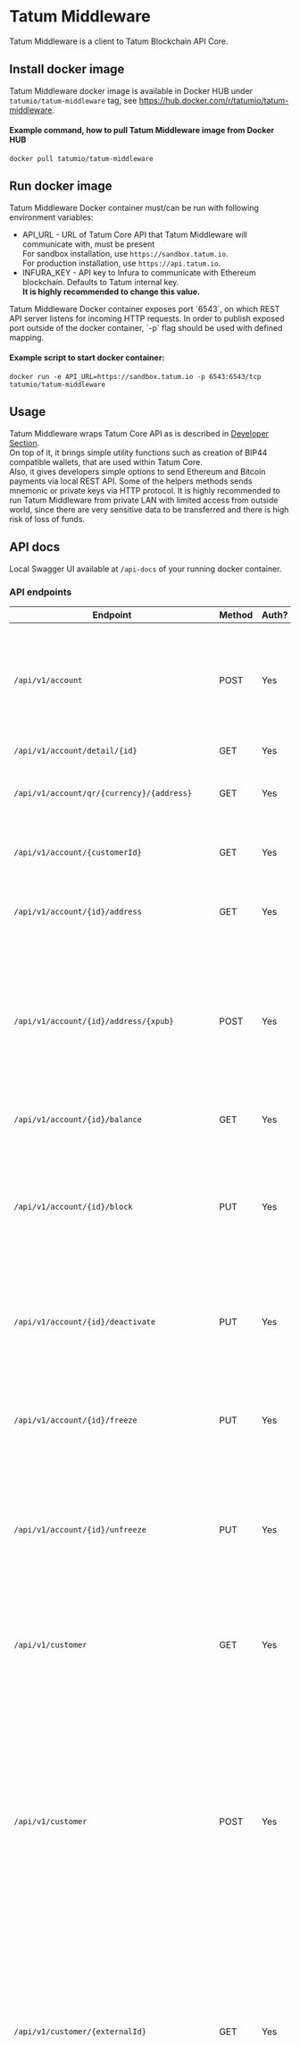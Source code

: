 # Tatum Middleware 
Tatum Middleware is a client to Tatum Blockchain API Core.

## Install docker image
Tatum Middleware docker image is available in Docker HUB under `tatumio/tatum-middleware` tag, see <a href="https://hub.docker.com/r/tatumio/tatum-middleware">https://hub.docker.com/r/tatumio/tatum-middleware</a>.

#### Example command, how to pull Tatum Middleware image from Docker HUB
```docker pull tatumio/tatum-middleware```

## Run docker image
Tatum Middleware Docker container must/can be run with following environment variables:
  * API_URL - URL of Tatum Core API that Tatum Middleware will communicate with, must be present<br/>
  For sandbox installation, use `https://sandbox.tatum.io`.<br/>
  For production installation, use `https://api.tatum.io`.<br/>
  * INFURA_KEY - API key to Infura to communicate with Ethereum blockchain. Defaults to Tatum internal key.<br/>
  <b>It is highly recommended to change this value.</b>
<p>
Tatum Middleware Docker container exposes port `6543`, on which REST API server listens for incoming HTTP requests.
In order to publish exposed port outside of the docker container, `-p` flag should be used with defined mapping.
</p>

#### Example script to start docker container: <br/>
```docker run -e API_URL=https://sandbox.tatum.io -p 6543:6543/tcp tatumio/tatum-middleware```

## Usage
Tatum Middleware wraps Tatum Core API as is described in <a target="_blank" href="https://www.tatum.io/apidoc.html#tatum-middleware-api">Developer Section</a>.<br/>
On top of it, it brings simple utility functions such as creation of BIP44 compatible wallets, that are used within Tatum Core.<br/>
Also, it gives developers simple options to send Ethereum and Bitcoin payments via local REST API.
Some of the helpers methods sends mnemonic or private keys via HTTP protocol. It is highly recommended to
run Tatum Middleware from private LAN with limited access from outside world, since there are very sensitive
data to be transferred and there is high risk of loss of funds.

## API docs
Local Swagger UI available at `/api-docs` of your running docker container.

### API endpoints
<!-- markdown-swagger -->
 Endpoint                                      | Method | Auth? | Description                                                                                                                                                                                                      
 --------------------------------------------- | ------ | ----- | -----------------------------------------------------------------------------------------------------------------------------------------------------------------------------------------------------------------
 `/api/v1/account`                             | POST   | Yes   | Creates new account for the customer. This will create account on Tatum's private ledger.                                                                                                                        
 `/api/v1/account/detail/{id}`                 | GET    | Yes   | Get account by ID.                                                                                                                                                                                               
 `/api/v1/account/qr/{currency}/{address}`     | GET    | Yes   | Creates QR code for given currency and address.                                                                                                                                                                  
 `/api/v1/account/{customerId}`                | GET    | Yes   | List all accounts associated with the customer.                                                                                                                                                                  
 `/api/v1/account/{id}/address`                | GET    | Yes   | Get all deposit addresses generated for account.                                                                                                                                                                 
 `/api/v1/account/{id}/address/{xpub}`         | POST   | Yes   | Creates new deposit address for account. This method associate public blockchain's ledger address with account of Tatum's private ledger.                                                                        
 `/api/v1/account/{id}/balance`                | GET    | Yes   | Get balance for the account.                                                                                                                                                                                     
 `/api/v1/account/{id}/block`                  | PUT    | Yes   | Blocked amount affects account available balance and does not allow to go with balance under the blocked amount.                                                                                                 
 `/api/v1/account/{id}/deactivate`             | PUT    | Yes   | Deactivate account. Only accounts with non-zero balance can be deactivated.                                                                                                                                      
 `/api/v1/account/{id}/freeze`                 | PUT    | Yes   | Freeze account will disable all outgoing payments. Deposits on account will remain available.                                                                                                                    
 `/api/v1/account/{id}/unfreeze`               | PUT    | Yes   | Unfreeze previously frozen account. Unfreezing non-frozen account will do no harm to the account.                                                                                                                
 `/api/v1/customer`                            | GET    | Yes   | List of all customers. Please limit calls as much as possible, especially if you have more customers                                                                                                             
 `/api/v1/customer`                            | POST   | Yes   | Creates new customer. Customer is just an envelope to accounts holder. Every customer can have unlimited accounts. In order to crate accounts and connect them to blockchain addresses, customer must be created.
 `/api/v1/customer/{externalId}`               | GET    | Yes   | Using anonymized external ID you can access customer detail information including internal ID. Internal ID is needed to call other customer related methods.                                                     
 `/api/v1/customer/{id}`                       | PUT    | Yes   | This method is helpful in case your primary system will change ID's or customer will change the country he/she is supposed to be in compliance with.                                                             
 `/api/v1/customer/{id}/deactivate`            | PUT    | Yes   | Deactivate customer is not able to do any operation. Customer can be deactivated only when all their accounts are already deactivated.                                                                           
 `/api/v1/customer/{id}/disable`               | PUT    | Yes   | Disabled customer cannot perform end-user operations, such as create new accounts or send payments. Available balance on all accounts is set to 0. Account balance will stay untouched.                          
 `/api/v1/customer/{id}/enable`                | PUT    | Yes   | Enabled customer can perform all operations. By default all customers are enabled.                                                                                                                               
 `/api/v1/erc20/{id}`                          | POST   | Yes   | Create new ERC20 token with given supply. Whole supply is stored in newly created account.                                                                                                                       
 `/api/v1/erc20/{symbol}/{address}`            | POST   | Yes   | Set contract address of ERC20 token. This must be done in order to communicate with ERC20 smart contract.                                                                                                        
 `/api/v1/payment`                             | POST   | Yes   | Send payment within the Tatum's ledger. All assets are settled instantly. This method will notmodify any blockchain connected to the accounts used within payment.                                               
 `/api/v1/payment/account/{id}`                | POST   | Yes   | Search payments across the whole system.                                                                                                                                                                         
 `/api/v1/payment/customer/{id}`               | POST   | Yes   | Search payments across the whole system.                                                                                                                                                                         
 `/api/v1/settings/key`                        | POST   | Yes   | Create new API key.                                                                                                                                                                                              
 `/api/v1/settings/key/{id}`                   | DELETE | Yes   | Do not remove last used API key, otherwise you will not be able to use API.                                                                                                                                      
 `/api/v1/virtualCurrency/mint`                | PUT    | Yes   | Create new supply of virtual currency linked with given accountId. Method increases total supply of currency.                                                                                                    
 `/api/v1/virtualCurrency/revoke`              | PUT    | Yes   | Destroy supply of virtual currency linked with given accountId. Method decreases total supply of currency.                                                                                                       
 `/api/v1/virtualCurrency/{id}`                | POST   | Yes   | Create new virtual currency with given supply stored in account. This will create Tatum internal virtual currency. For creation of ERC20 token, see /erc20 API.                                                  
 `/api/v1/withdrawal/hint`                     | POST   | Yes   | Check available addresses with enough balance to withdraw. Only for Ethereum based accounts.                                                                                                                     
 `/api/v1/withdrawal/{id}`                     | DELETE | Yes   | This method is helpful if you need to cancel withdrawal in case of blockchain transaction failed or is not yet processed. This does not cancel already broadcast blockchain transaction.                         
 `/api/v1/withdrawal/{id}/{txId}`              | PUT    | Yes   | Invoke complete withdrawal as soon as blockchain transaction ID is available. Otherwise withdrawal will be processed automatically in next block and all other withdrawals will be pending.                      
 `/util/v1/jwt/{key}/{secret}`                 | GET    | No    | Generate valid JWT token from API Key.                                                                                                                                                                           
 `/util/v1/xrp/wallet`                         | POST   | No    | Generate XRP account.                                                                                                                                                                                            
 `/util/v1/xrp/transfer`                       | POST   | Yes   | Send XRP / TXRP from account to account                                                                                                                                                                          
 `/util/v1/btc/wallet`                         | POST   | No    | Generate wallet.                                                                                                                                                                                                 
 `/util/v1/btc/wallet/xpub/{chain}/{xpub}/{i}` | GET    | No    | Calculate address from xpub on Testnet / Mainnet for given derivation index                                                                                                                                      
 `/util/v1/btc/wallet/xpriv`                   | POST   | No    | Calculate private key of address from mnemonic on Testnet / Mainnet for given derivation index                                                                                                                   
 `/util/v1/btc/withdrawal`                     | POST   | Yes   | Send BTC / TBTC from address to address                                                                                                                                                                          
 `/util/v1/eth/wallet`                         | POST   | No    | Generate ETH wallet.                                                                                                                                                                                             
 `/util/v1/eth/wallet/xpub/{pub}/{i}`          | GET    | No    | Calculate address from xpub on Ropsten / Mainnet for given derivation index                                                                                                                                      
 `/util/v1/eth/wallet/xpriv`                   | POST   | No    | Calculate private key of address from mnemonic on Ropsten / Mainnet for given derivation index                                                                                                                   
 `/util/v1/eth/transfer`                       | POST   | Yes   | Send ETH / Ropsten ETH from account to account                                                                                                                                                                   
 `/util/v1/eth/erc20/deploy`                   | POST   | Yes   | Deploy ETH / Ropsten ETH ERC20 Smart Contract. Response could take quite a lot of time, average time of creation is 3-4 minutes.                                                                                 
 `/util/v1/eth/erc20/transfer`                 | POST   | Yes   | Transfer ETH / Ropsten ETH ERC20 Smart Contract Tokens from account to account                                                                                                                                   
<!-- /markdown-swagger -->
